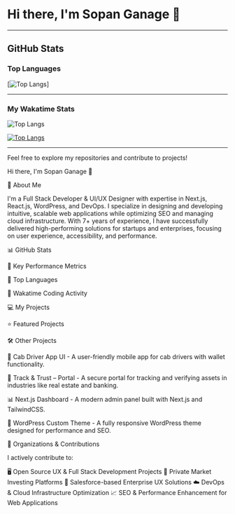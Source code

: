 # Hi there, I'm Sopan Ganage 👋
---

## GitHub Stats

### Top Languages
[![Top Langs](https://github-readme-stats.vercel.app/api/top-langs/?username=ganagesm&layout=pie)]

---

### My Wakatime Stats
![Top Langs](https://github-readme-stats.vercel.app/api/top-langs/?username=ganagesm&hide_progress=true)

[![Top Langs](https://github-readme-stats.vercel.app/api/top-langs/?username=ganagesm&layout=donut-vertical)](https://github.com/anuraghazra/github-readme-stats)

---

Feel free to explore my repositories and contribute to projects!

Hi there, I'm Sopan Ganage 👋

🚀 About Me

I'm a Full Stack Developer & UI/UX Designer with expertise in Next.js, React.js, WordPress, and DevOps. I specialize in designing and developing intuitive, scalable web applications while optimizing SEO and managing cloud infrastructure. With 7+ years of experience, I have successfully delivered high-performing solutions for startups and enterprises, focusing on user experience, accessibility, and performance.

📊 GitHub Stats

📌 Key Performance Metrics



📌 Top Languages



📌 Wakatime Coding Activity



💻 My Projects

⭐ Featured Projects



🛠️ Other Projects

🚖 Cab Driver App UI - A user-friendly mobile app for cab drivers with wallet functionality.

🔐 Track & Trust – Portal - A secure portal for tracking and verifying assets in industries like real estate and banking.

📊 Next.js Dashboard - A modern admin panel built with Next.js and TailwindCSS.

🎨 WordPress Custom Theme - A fully responsive WordPress theme designed for performance and SEO.

🏢 Organizations & Contributions

I actively contribute to:


🖥️ Open Source UX & Full Stack Development Projects
🏦 Private Market Investing Platforms
🏢 Salesforce-based Enterprise UX Solutions
☁️ DevOps & Cloud Infrastructure Optimization
📈 SEO & Performance Enhancement for Web Applications

